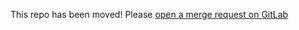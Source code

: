 This repo has been moved! Please [open a merge request on GitLab](https://gitlab.login.gov/lg/identity-saml-sinatra/-/merge_requests/new)
